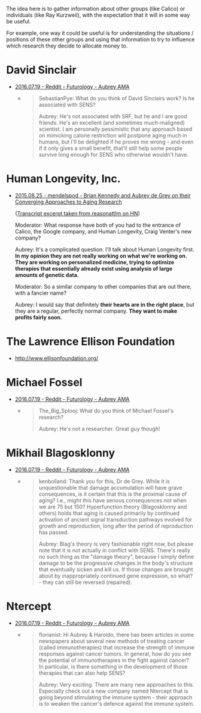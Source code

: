 The idea here is to gather information about other groups (like Calico) or individuals (like Ray Kurzweil), with the expectation that it will in some way be useful.

For example, one way it could be useful is for understanding the situations / positions of these other groups and using that information to try to influence which research they decide to allocate money to.



# David Sinclair
- [2016.07.19 - Reddit - Futurology - Aubrey AMA](https://www.reddit.com/r/Futurology/comments/4t65ay/aubrey_de_grey_ama_ask_about_the_quest_to_cure/d5ikqdj/)
  - > SebastianPye: What do you think of David Sinclairs work? Is he associated with SENS?
    >
    > Aubrey: He's not associated with SRF, but he and I are good friends. He's an excellent (and sometimes much-maligned) scientist. I am personally pessimistic that any approach based on mimicking calorie restriction will postpone aging much in humans, but I'll be delighted if he proves me wrong - and even if it only gives a small benefit, that'll still help some people survive long enough for SENS who otherwise wouldn't have.

# Human Longevity, Inc.
- [2015.08.25 - mendelspod - Brian Kennedy and Aubrey de Grey on their Converging Approaches to Aging Research](https://mendelspod.com/podcasts/brian-kennedy-and-aubrey-de-grey-their-converging-approaches-aging-research/)

  ([Transcript excerpt taken from reasonattlm on HN](https://news.ycombinator.com/item?id=10809971))

  Moderator: What response have both of you had to the entrance of Calico, the Google company, and Human Longevity, Craig Venter's new company?
  
  Aubrey: It's a complicated question. I'll talk about Human Longevity first. **In my opinion they are not really working on what we're working on. They are working on personalized medicine, trying to optimize therapies that essentially already exist using analysis of large amounts of genetic data.**
  
  Moderator: So a similar company to other companies that are out there, with a fancier name?
  
  Aubrey: I would say that definitely **their hearts are in the right place**, but they are a regular, perfectly normal company. **They want to make profits fairly soon.**

# The Lawrence Ellison Foundation
- http://www.ellisonfoundation.org/

# Michael Fossel
- [2016.07.19 - Reddit - Futurology - Aubrey AMA](https://www.reddit.com/r/Futurology/comments/4t65ay/aubrey_de_grey_ama_ask_about_the_quest_to_cure/d5inxw3/)
  - > The_Big_Splooj: What do you think of Michael Fossel's research?
    >
    > Aubrey: He's not a researcher. Great guy though!

# Mikhail Blagosklonny
- [2016.07.19 - Reddit - Futurology - Aubrey AMA](https://www.reddit.com/r/Futurology/comments/4t65ay/aubrey_de_grey_ama_ask_about_the_quest_to_cure/d5g5egc/)
  - > kenbolland: Thank you for this, Dr de Grey. While it is unquestionable that damage accumulation will have grave consequences, is it certain that this is the proximal cause of aging? I.e., might this have serious consequences not when we are 75 but 150? Hyperfunction theory (Blagosklonny and others) holds that aging is caused primarily by continued activation of ancient signal transduction pathways evolved for growth and reproduction, long after the period of reproduction has passed.
    >
    > Aubrey: Blag's theory is very fashionable right now, but please note that it is not actually in conflict with SENS. There's really no such thing as the "damage theory", because I simply define damage to be the progressive changes in the body's structure that eventually sicken and kill us. If those changes are brought about by inappropriately continued gene expression, so what? - they can still be reversed (repaired).

# Ntercept
- [2016.07.19 - Reddit - Futurology - Aubrey AMA](https://www.reddit.com/r/Futurology/comments/4t65ay/aubrey_de_grey_ama_ask_about_the_quest_to_cure/d5i9h9m/)
  - > florianist: Hi Aubrey & Haroldo, there has been articles in some newspapers about several new methods of treating cancer (called immunotherapies) that increase the strength of immune responses against cancer tumors. In general, how do you see the potential of immunotherapies in the fight against cancer? In particular, is there something in the development of those therapies that can also help SENS?
    >
    > Aubrey: Very exciting. There are many new approaches to this. Especially check out a new company named Ntercept that is going beyond stimulating the immune system - their approach is to weaken the cancer's defence against the immune system.
